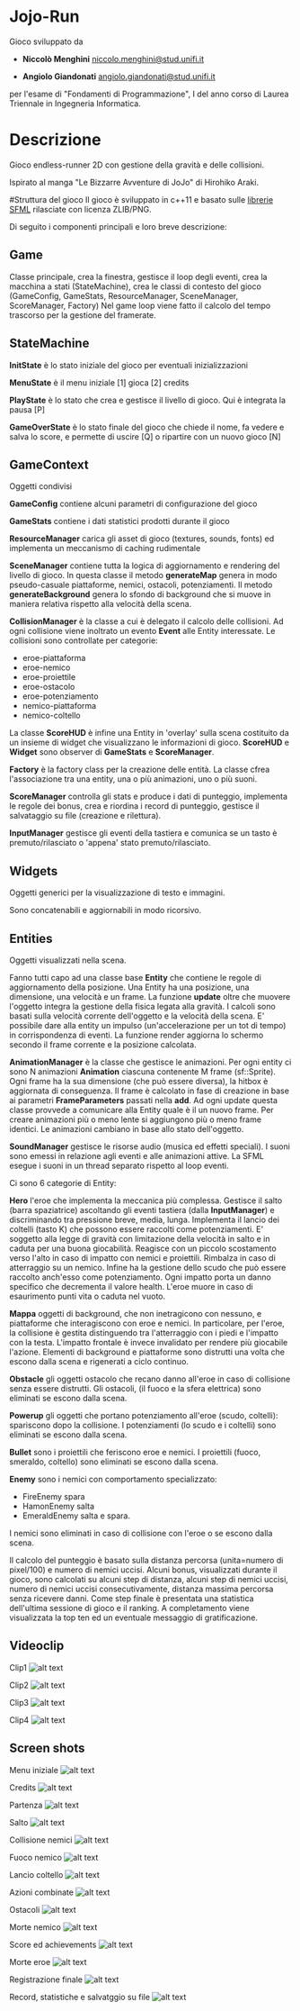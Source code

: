 # Jojo-Run
Gioco sviluppato da

* **Niccolò Menghini**  <niccolo.menghini@stud.unifi.it>

* **Angiolo Giandonati** <angiolo.giandonati@stud.unifi.it>

per l'esame di "Fondamenti di Programmazione", 
I del anno corso di Laurea Triennale in Ingegneria Informatica.

# Descrizione
Gioco endless-runner 2D con gestione della gravità e delle collisioni.

Ispirato al manga "Le Bizzarre Avventure di JoJo" di Hirohiko Araki.

#Struttura del gioco
Il gioco è sviluppato in c++11 e basato sulle [librerie SFML](www.sfml-dev.org) rilasciate con licenza ZLIB/PNG.

Di seguito i componenti principali e loro breve descrizione:

## Game

Classe principale, crea la finestra, gestisce il loop degli eventi, crea la macchina a stati (StateMachine), crea le classi di contesto del gioco (GameConfig, GameStats, ResourceManager, SceneManager, ScoreManager, Factory)
Nel game loop viene fatto il calcolo del tempo trascorso per la gestione del framerate.

## StateMachine

**InitState** è lo stato iniziale del gioco per eventuali inizializzazioni

**MenuState** è il menu iniziale [1] gioca [2] credits

**PlayState** è lo stato che crea e gestisce il livello di gioco. Qui è integrata la pausa [P]

**GameOverState** è lo stato finale del gioco che chiede il nome, fa vedere e salva lo score, e permette di uscire [Q] o ripartire con un nuovo gioco [N]


## GameContext
Oggetti condivisi

**GameConfig** contiene alcuni parametri di configurazione del gioco

**GameStats** contiene i dati statistici prodotti durante il gioco

**ResourceManager** carica gli asset di gioco (textures, sounds, fonts) ed implementa un meccanismo di caching rudimentale

**SceneManager** contiene tutta la logica di aggiornamento e rendering del livello di gioco.
In questa classe il metodo **generateMap** genera in modo pseudo-casuale piattaforme, nemici, ostacoli, potenziamenti. Il metodo **generateBackground** genera lo sfondo di background che si muove in maniera relativa rispetto alla velocità della scena.

**CollisionManager** è la classe a cui è delegato il calcolo delle collisioni. Ad ogni collisione viene inoltrato un evento **Event** alle Entity interessate. Le collisioni sono controllate per categorie:
 * eroe-piattaforma
 * eroe-nemico
 * eroe-proiettile
 * eroe-ostacolo
 * eroe-potenziamento
 * nemico-piattaforma
 * nemico-coltello

La classe **ScoreHUD** è infine una Entity in 'overlay' sulla scena costituito da un insieme di widget che visualizzano le informazioni di gioco.
**ScoreHUD** e **Widget** sono observer di **GameStats** e **ScoreManager**.

**Factory** è la factory class per la creazione delle entità. La classe cfrea l'associazione tra una entity, una o più animazioni, uno o più suoni.

**ScoreManager** controlla gli stats e produce i dati di punteggio, implementa le regole dei bonus, crea e riordina i record di punteggio, gestisce il salvataggio su file (creazione e rilettura).

**InputManager** gestisce gli eventi della tastiera e comunica se un tasto è premuto/rilasciato o 'appena' stato premuto/rilasciato.

## Widgets
Oggetti generici per la visualizzazione di testo e immagini.

Sono concatenabili e aggiornabili in modo ricorsivo.


## Entities

Oggetti visualizzati nella scena.

Fanno tutti capo ad una classe base **Entity** che contiene le regole di aggiornamento della posizione. 
Una Entity ha una posizione, una dimensione, una velocità e un frame.
La funzione **update** oltre che muovere l'oggetto integra la gestione della fisica legata alla gravità. 
I calcoli sono basati sulla velocità corrente dell'oggetto e la velocità della scena.
E' possibile dare alla entity un impulso (un'accelerazione per un tot di tempo) in corrispondenza di eventi.
La funzione render aggiorna lo schermo secondo il frame corrente e la posizione calcolata.

**AnimationManager** è la classe che gestisce le animazioni. 
Per ogni entity ci sono N animazioni **Animation** ciascuna contenente M frame (sf::Sprite).
Ogni frame ha la sua dimensione (che può essere diversa), la hitbox è aggiornata di conseguenza. 
Il frame è calcolato in fase di creazione in base ai parametri **FrameParameters** passati nella **add**. 
Ad ogni update questa classe provvede a comunicare alla Entity quale è il un nuovo frame. 
Per creare animazioni più o meno lente si aggiungono più o meno frame identici.
Le animazioni cambiano in base allo stato dell'oggetto.

**SoundManager** gestisce le risorse audio (musica ed effetti speciali). 
I suoni sono emessi in relazione agli eventi e alle animazioni attive. 
La SFML esegue i suoni in un thread separato rispetto al loop eventi.

Ci sono 6 categorie di Entity:

**Hero** l'eroe che implementa la meccanica più complessa.
Gestisce il salto (barra spaziatrice) ascoltando gli eventi tastiera (dalla **InputManager**) e discriminando tra pressione breve, media, lunga.
Implementa il lancio dei coltelli (tasto K) che possono essere raccolti come potenziamenti. 
E' soggetto alla legge di gravità con limitazione della velocità in salto e in caduta per una buona giocabilità. 
Reagisce con un piccolo scostamento verso l'alto in caso di impatto con nemici e proiettili.
Rimbalza in caso di atterraggio su un nemico.
Infine ha la gestione dello scudo che può essere raccolto anch'esso come potenziamento.
Ogni impatto porta un danno specifico che decrementa il valore health.
L'eroe muore in caso di esaurimento punti vita o caduta nel vuoto. 

**Mappa**  oggetti di background, che non inetragicono con nessuno, e piattaforme che interagiscono con eroe e nemici.
In particolare, per l'eroe, la collisione è gestita distinguendo tra l'atterraggio con i piedi e l'impatto con la testa. 
L'impatto frontale è invece invalidato per rendere più giocabile l'azione.
Elementi di background e piattaforme sono distrutti una volta che escono dalla scena e rigenerati a ciclo continuo.

**Obstacle** gli oggetti ostacolo che recano danno all'eroe in caso di collisione senza essere distrutti.
Gli ostacoli, (il fuoco e la sfera elettrica) sono eliminati se escono dalla scena.

**Powerup** gli oggetti che portano potenziamento all'eroe (scudo, coltelli): spariscono dopo la collisione.
I potenziamenti (lo scudo e i coltelli) sono eliminati se escono dalla scena.

**Bullet** sono i proiettili che feriscono eroe e nemici.
I proiettili (fuoco, smeraldo, coltello) sono eliminati se escono dalla scena.

**Enemy** sono i nemici con comportamento specializzato: 
* FireEnemy spara
* HamonEnemy salta
* EmeraldEnemy salta e spara. 

I nemici sono eliminati in caso di collisione con l'eroe o se escono dalla scena.

Il calcolo del punteggio è basato sulla distanza percorsa (unita=numero di pixel/100) e numero di nemici uccisi.
Alcuni bonus, visualizzati durante il gioco, sono calcolati su alcuni step di distanza,
alcuni step di nemici uccisi, numero di nemici uccisi consecutivamente, distanza massima
percorsa senza ricevere danni.
Come step finale è presentata una statistica dell'ultima sessione di gioco e il ranking.
A completamento viene visualizzata la top ten ed un eventuale messaggio di gratificazione.


## Videoclip

Clip1
![alt text](ReadmeContent/Clip1.gif)

Clip2
![alt text](ReadmeContent/Clip2.gif)

Clip3
![alt text](ReadmeContent/Clip3.gif)

Clip4
![alt text](ReadmeContent/Clip4.gif)

## Screen shots

Menu iniziale
![alt text](./ReadmeContent/Menu.png)

Credits
![alt text](./ReadmeContent/Credits.png)

Partenza
![alt text](./ReadmeContent/Partenza.png)

Salto
![alt text](./ReadmeContent/Salto.png)

Collisione nemici
![alt text](./ReadmeContent/CollisioneNemici.png)

Fuoco nemico
![alt text](./ReadmeContent/FuocoNemico.png)

Lancio coltello
![alt text](./ReadmeContent/LancioColtello.png)

Azioni combinate
![alt text](./ReadmeContent/AzioniCombinate.png)

Ostacoli
![alt text](./ReadmeContent/Ostacoli.png)

Morte nemico
![alt text](./ReadmeContent/MorteNemico.png)

Score ed achievements
![alt text](./ReadmeContent/PunteggioConPremi.png)

Morte eroe
![alt text](./ReadmeContent/MorteEroe.png)

Registrazione finale
![alt text](./ReadmeContent/Registrazione.png)

Record, statistiche e salvatggio su file
![alt text](./ReadmeContent/RecordStatistiche.png)

